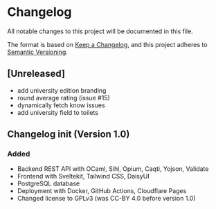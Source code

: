 # Changelog

All notable changes to this project will be documented in this file.

The format is based on [Keep a Changelog](https://keepachangelog.com/en/1.1.0/),
and this project adheres to [Semantic Versioning](https://semver.org/spec/v2.0.0.html).

## [Unreleased]

- add university edition branding
- round average rating (issue #15)
- dynamically fetch know issues
- add university field to toilets

## Changelog init (Version 1.0)

### Added

- Backend REST API with OCaml, Sihl, Opium, Caqti, Yojson, Validate
- Frontend with Sveltekit, Tailwind CSS, DaisyUI
- PostgreSQL database
- Deployment with Docker, GitHub Actions, Cloudflare Pages
- Changed license to GPLv3 (was CC-BY 4.0 before version 1.0)
